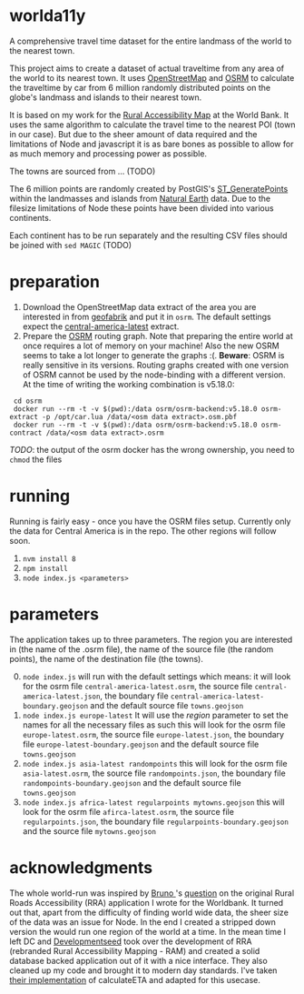 # worlda11y
A comprehensive travel time dataset for the entire landmass of the world to the nearest town.

This project aims to create a dataset of actual traveltime from any area of the world to its nearest town. It uses
[OpenStreetMap](https://osm.org) and [OSRM](http://project-osrm.org/) to calculate the traveltime by car from
6 million randomly distributed points on the globe's landmass and islands to their nearest town.

It is based on my work for the [Rural Accessibility Map](https://github.com/WorldBank-Transport/ram) at the World Bank.
It uses the same algorithm to calculate the travel time to the nearest POI (town in our case). But due to the sheer amount
of data required and the limitations of Node and javascript it is as bare bones as possible to allow for as much memory
and processing power as possible.

The towns are sourced from ... (TODO)

The 6 million points are randomly created by PostGIS's
[ST_GeneratePoints](https://postgis.net/docs/ST_GeneratePoints.html) within the landmasses and islands from
[Natural Earth](https://www.naturalearthdata.com/) data. Due to the filesize limitations of Node these points have been
divided into various continents.

Each continent has to be run separately and the resulting CSV files should be joined with `sed MAGIC` (TODO)

# preparation

1. Download the OpenStreetMap data extract of the area you are interested in from [geofabrik](http://download.geofabrik.de/) and put it in `osrm`. The default settings expect the [central-america-latest](http://download.geofabrik.de/central-america-latest.osm.pbf) extract.
2. Prepare the [OSRM](https://github.com/Project-OSRM/osrm-backend) routing graph. Note that preparing the entire world at once requires a lot of memory on your machine! Also the new OSRM seems to take a lot longer to generate the graphs :(.
**Beware**: OSRM is really sensitive in its versions. Routing graphs created with one version of OSRM cannot be used by the node-binding with a different version. At the time of writing the working combination is v5.18.0:
```
 cd osrm
 docker run --rm -t -v $(pwd):/data osrm/osrm-backend:v5.18.0 osrm-extract -p /opt/car.lua /data/<osm data extract>.osm.pbf
 docker run --rm -t -v $(pwd):/data osrm/osrm-backend:v5.18.0 osrm-contract /data/<osm data extract>.osrm
```
*TODO*: the output of the osrm docker has the wrong ownership, you need to `chmod` the files

# running

Running is fairly easy - once you have the OSRM files setup. Currently only the data for Central America is in the repo. The other regions will follow soon.
1. `nvm install 8`
2. `npm install`
3. `node index.js <parameters>`

# parameters
The application takes up to three parameters. The region you are interested in (the name of the .osrm file), the name of the source file (the random points), the name of the destination file (the towns).

 0. `node index.js` will run with the default settings which means: it will look for the osrm file `central-america-latest.osrm`, the source file `central-america-latest.json`, the boundary file `central-america-latest-boundary.geojson` and the default source file `towns.geojson`
 1. `node index.js europe-latest` It will use the *region* parameter to set the names for all the necessary files as such this will look for the osrm file `europe-latest.osrm`, the source file `europe-latest.json`, the boundary file `europe-latest-boundary.geojson` and the default source file `towns.geojson`
 2. `node index.js asia-latest randompoints` this will look for the osrm file `asia-latest.osrm`, the source file `randompoints.json`, the boundary file `randompoints-boundary.geojson` and the default source file `towns.geojson`
 3. `node index.js africa-latest regularpoints mytowns.geojson` this will look for the osrm file `afirca-latest.osrm`, the source file `regularpoints.json`, the boundary file `regularpoints-boundary.geojson` and the source file `mytowns.geojson`

# acknowledgments
The whole world-run was inspired by [Bruno ](https://github.com/brunosan)'s [question](https://github.com/WorldBank-Transport/ram-backend/issues/31) on the original Rural Roads Accessibility (RRA) application I wrote for the Worldbank. It turned out that, apart from the difficulty of finding world wide data, the sheer size of the data was an issue for Node. In the end I created a stripped down version the would run one region of the world at a time. In the mean time I left DC and [Developmentseed](https://developmentseed.org/) took over the development of RRA (rebranded Rural Accessibility Mapping - RAM) and created a solid database backed application out of it with a nice interface. They also cleaned up my code and brought it to modern day standards. I've taken [their implementation](https://github.com/WorldBank-Transport/ram-datapipeline) of calculateETA and adapted for this usecase.
